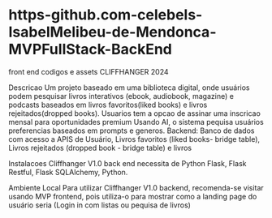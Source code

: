 # https-github.com-celebels-IsabelMelibeu-de-Mendonca-MVPFullStack-BackEnd

front end codigos e assets
CLIFFHANGER 2024

Descricao
Um projeto baseado em uma biblioteca digital, onde usuários podem pesquisar livros interativos (ebook, audiobook, magazine) e podcasts baseados em livros favoritos(liked books) e livros rejeitados(dropped books). Usuarios tem a opcao de assinar uma inscricao mensal para oportunidades premium
Usando AI, o sistema pequisa usuários preferencias baseados em prompts e generos.
Backend: Banco de dados com acesso a APIS de Usuário, Livros favoritos (liked books- bridge table), Livros rejeitados (dropped book - bridge table) e livros

Instalacoes
Cliffhanger V1.0 back end necessita de Python Flask, Flask Restful, Flask SQLAlchemy, Python.

Ambiente Local
Para utilizar Cliffhanger V1.0 backend, recomenda-se visitar usando MVP frontend, pois utiliza-o para mostrar como a landing page do usuário seria (Login in com listas ou pequisa de livros)

